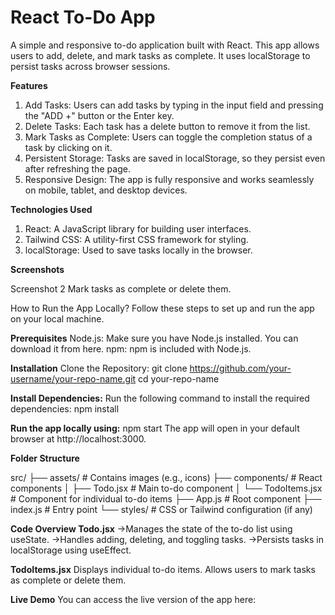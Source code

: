 # React To-Do App
A simple and responsive to-do application built with React. This app allows users to add, delete, and mark tasks as complete. 
It uses localStorage to persist tasks across browser sessions.

**Features**
1. Add Tasks: Users can add tasks by typing in the input field and pressing the "ADD +" button or the Enter key.
2. Delete Tasks: Each task has a delete button to remove it from the list.
3. Mark Tasks as Complete: Users can toggle the completion status of a task by clicking on it.
4. Persistent Storage: Tasks are saved in localStorage, so they persist even after refreshing the page.
5. Responsive Design: The app is fully responsive and works seamlessly on mobile, tablet, and desktop devices.

**Technologies Used**
1. React: A JavaScript library for building user interfaces.
2. Tailwind CSS: A utility-first CSS framework for styling.
3. localStorage: Used to save tasks locally in the browser.

**Screenshots**


Screenshot 2
Mark tasks as complete or delete them.

How to Run the App Locally?
Follow these steps to set up and run the app on your local machine.

**Prerequisites**
Node.js: Make sure you have Node.js installed. You can download it from here.
npm: npm is included with Node.js.

**Installation**
Clone the Repository:
git clone https://github.com/your-username/your-repo-name.git
cd your-repo-name

**Install Dependencies:**
Run the following command to install the required dependencies:
npm install

**Run the app locally using:**
npm start
The app will open in your default browser at http://localhost:3000.

**Folder Structure**

src/
├── assets/               # Contains images (e.g., icons)
├── components/           # React components
│   ├── Todo.jsx          # Main to-do component
│   └── TodoItems.jsx     # Component for individual to-do items
├── App.js                # Root component
├── index.js              # Entry point
└── styles/               # CSS or Tailwind configuration (if any)

**Code Overview
Todo.jsx**
->Manages the state of the to-do list using useState.
->Handles adding, deleting, and toggling tasks.
->Persists tasks in localStorage using useEffect.

**TodoItems.jsx**
Displays individual to-do items.
Allows users to mark tasks as complete or delete them.

**Live Demo**
You can access the live version of the app here:
